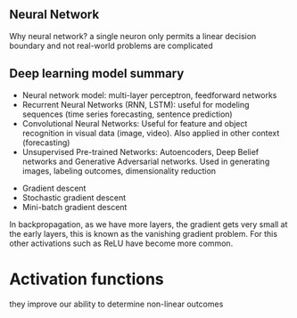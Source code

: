 ## Neural Network

Why neural network? a single neuron only permits a linear decision boundary and not real-world problems are complicated

## Deep learning model summary

- Neural network model: multi-layer perceptron, feedforward networks
- Recurrent Neural Networks (RNN, LSTM): useful for modeling sequences (time series forecasting, sentence prediction)
- Convolutional Neural Networks: Useful for feature and object recognition in visual data (image, video). Also applied in other context (forecasting)
- Unsupervised Pre-trained Networks: Autoencoders, Deep Belief networks and Generative Adversarial networks. Used in generating images, labeling outcomes, dimensionality reduction

* Gradient descent
* Stochastic gradient descent
* Mini-batch gradient descent

In backpropagation, as we have more layers, the gradient gets very small at the early layers, this is known as the vanishing gradient problem. For this other activations such as ReLU have become more common.

# Activation functions

they improve our ability to determine non-linear outcomes
